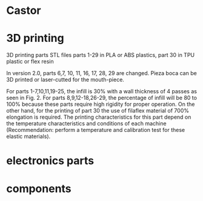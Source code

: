 # Castor

# 3D printing
3D printing parts STL files
parts 1-29 in PLA or ABS plastics, part 30 in TPU plastic or flex resin

In version 2.0, parts 6,7, 10, 11, 16, 17, 28, 29 are changed. Pieza boca can be 3D printed or laser-cutted for the mouth-piece. 

For parts 1-7,10,11,19-25, the infill is 30% with a wall thickness of 4 passes as seen in Fig. 2. 
For parts 8,9,12-18,26-29, the percentage of infill will be 80 to 100% because these parts require high rigidity for proper operation. On the other hand, for the printing of part 30 the use of filaflex material of 700% elongation is required. The printing characteristics for this part depend on the temperature characteristics and conditions of each machine (Recommendation: perform a temperature and calibration test for these elastic materials).

# electronics parts

# components
